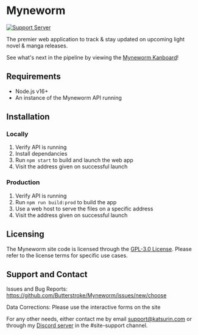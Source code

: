 # Myneworm
<a href="https://discord.gg/qKfqsjW"><img src="https://discordapp.com/api/guilds/303253034551476225/widget.png" alt="Support Server" /></a>

The premier web application to track & stay updated on upcoming light novel & manga releases.

See what's next in the pipeline by viewing the [Myneworm Kanboard](https://kanboard.katsurin.com/?controller=BoardViewController&action=readonly&token=00ab148e01a355885744e79894b444bef14000e35e8459ec7e66848fa9fa)!

## Requirements
- Node.js v16+
- An instance of the Myneworm API running

## Installation

### Locally

1. Verify API is running
2. Install dependancies
3. Run `npm start` to build and launch the web app
4. Visit the address given on successful launch

### Production
1. Verify API is running
2. Run `npm run build:prod` to build the app
3. Use a web host to serve the files on a specific address
4. Visit the address given on successful launch

## Licensing

The Myneworm site code is licensed through the [GPL-3.0 License](https://github.com/Butterstroke/Myneworm/blob/master/LICENSE). Please refer to the license terms for specific use cases. 

## Support and Contact
Issues and Bug Reports: https://github.com/Butterstroke/Myneworm/issues/new/choose

Data Corrections: Please use the interactive forms on the site

For any other needs, either contact me by email <a href="mailto:support@katsurin.com">support@katsurin.com</a> or through my [Discord server](https://discord.gg/qKfqsjW) in the #site-support channel.
